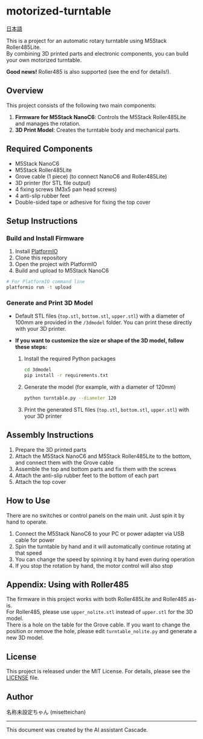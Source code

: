 # motorized-turntable

[日本語](./README_ja.md)

This is a project for an automatic rotary turntable using M5Stack Roller485Lite.  
By combining 3D printed parts and electronic components, you can build your own motorized turntable.

**Good news!** Roller485 is also supported (see the end for details!).

## Overview

This project consists of the following two main components:

1. **Firmware for M5Stack NanoC6**: Controls the M5Stack Roller485Lite and manages the rotation.
2. **3D Print Model**: Creates the turntable body and mechanical parts.

## Required Components

- M5Stack NanoC6
- M5Stack Roller485Lite
- Grove cable (1 piece) (to connect NanoC6 and Roller485Lite)
- 3D printer (for STL file output)
- 4 fixing screws (M3x5 pan head screws)
- 4 anti-slip rubber feet
- Double-sided tape or adhesive for fixing the top cover

## Setup Instructions

### Build and Install Firmware

1. Install [PlatformIO](https://platformio.org/)
2. Clone this repository
3. Open the project with PlatformIO
4. Build and upload to M5Stack NanoC6

```bash
# For PlatformIO command line
platformio run -t upload
```

### Generate and Print 3D Model

- Default STL files (`top.stl`, `bottom.stl`, `upper.stl`) with a diameter of 100mm are provided in the `/3dmodel` folder. You can print these directly with your 3D printer.

- **If you want to customize the size or shape of the 3D model, follow these steps:**

  1. Install the required Python packages

     ```bash
     cd 3dmodel
     pip install -r requirements.txt
     ```

  2. Generate the model (for example, with a diameter of 120mm)

     ```bash
     python turntable.py --diameter 120
     ```

  3. Print the generated STL files (`top.stl`, `bottom.stl`, `upper.stl`) with your 3D printer

## Assembly Instructions

1. Prepare the 3D printed parts
2. Attach the M5Stack NanoC6 and M5Stack Roller485Lite to the bottom, and connect them with the Grove cable
3. Assemble the top and bottom parts and fix them with the screws
4. Attach the anti-slip rubber feet to the bottom of each part
5. Attach the top cover

## How to Use

There are no switches or control panels on the main unit. Just spin it by hand to operate.

1. Connect the M5Stack NanoC6 to your PC or power adapter via USB cable for power
2. Spin the turntable by hand and it will automatically continue rotating at that speed
3. You can change the speed by spinning it by hand even during operation
4. If you stop the rotation by hand, the motor control will also stop

## Appendix: Using with Roller485

The firmware in this project works with both Roller485Lite and Roller485 as-is.  
For Roller485, please use `upper_nolite.stl` instead of `upper.stl` for the 3D model.  
There is a hole on the table for the Grove cable. If you want to change the position or remove the hole, please edit `turntable_nolite.py` and generate a new 3D model.

## License

This project is released under the MIT License. For details, please see the [LICENSE](LICENSE) file.

## Author

名称未設定ちゃん (misetteichan)

---
This document was created by the AI assistant Cascade.
